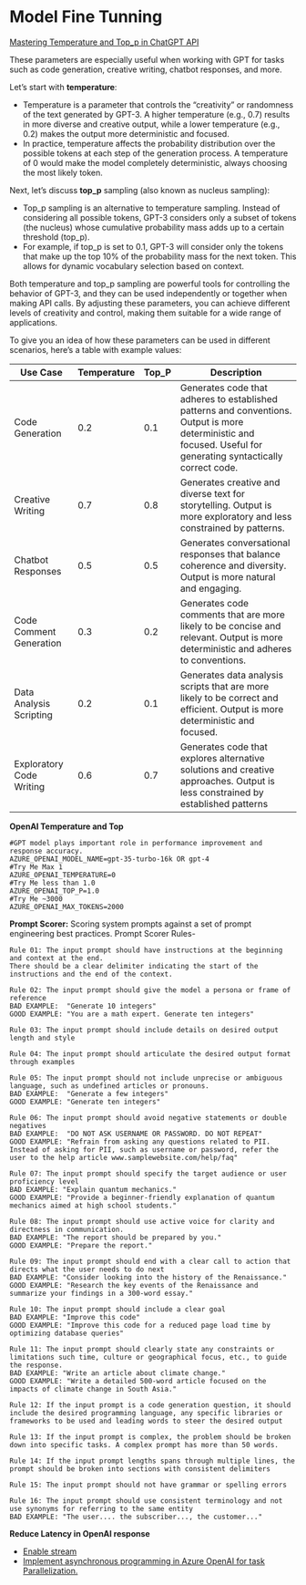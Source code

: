 # Model Fine Tunning 

[Mastering Temperature and Top_p in ChatGPT API](https://community.openai.com/t/cheat-sheet-mastering-temperature-and-top-p-in-chatgpt-api/172683)

These parameters are especially useful when working with GPT for tasks such as code generation, creative writing, chatbot responses, and more.

Let’s start with **temperature**:
- Temperature is a parameter that controls the “creativity” or randomness of the text generated by GPT-3. A higher temperature (e.g., 0.7) results in more diverse and creative output, while a lower temperature (e.g., 0.2) makes the output more deterministic and focused.
- In practice, temperature affects the probability distribution over the possible tokens at each step of the generation process. A temperature of 0 would make the model completely deterministic, always choosing the most likely token.

Next, let’s discuss **top_p** sampling (also known as nucleus sampling):

- Top_p sampling is an alternative to temperature sampling. Instead of considering all possible tokens, GPT-3 considers only a subset of tokens (the nucleus) whose cumulative probability mass adds up to a certain threshold (top_p).
- For example, if top_p is set to 0.1, GPT-3 will consider only the tokens that make up the top 10% of the probability mass for the next token. This allows for dynamic vocabulary selection based on context.

Both temperature and top_p sampling are powerful tools for controlling the behavior of GPT-3, and they can be used independently or together when making API calls. By adjusting these parameters, you can achieve different levels of creativity and control, making them suitable for a wide range of applications.

To give you an idea of how these parameters can be used in different scenarios, here’s a table with example values:

| Use Case|Temperature|Top_P|Description|
|---|---|---|---|
| Code Generation	| 0.2	| 0.1	| Generates code that adheres to established patterns and conventions. Output is more deterministic and focused. Useful for generating syntactically correct code. |
| Creative Writing	| 0.7	| 0.8	| Generates creative and diverse text for storytelling. Output is more exploratory and less constrained by patterns. |
| Chatbot Responses	| 0.5	| 0.5	| Generates conversational responses that balance coherence and diversity. Output is more natural and engaging. |
| Code Comment Generation	| 0.3	| 0.2	| Generates code comments that are more likely to be concise and relevant. Output is more deterministic and adheres to conventions. |
| Data Analysis Scripting	| 0.2	| 0.1	| Generates data analysis scripts that are more likely to be correct and efficient. Output is more deterministic and focused. |
| Exploratory Code Writing	| 0.6	| 0.7	| Generates code that explores alternative solutions and creative approaches. Output is less constrained by established patterns |

**OpenAI Temperature and Top**
```
#GPT model plays important role in performance improvement and response accuracy.
AZURE_OPENAI_MODEL_NAME=gpt-35-turbo-16k OR gpt-4
#Try Me Max 1
AZURE_OPENAI_TEMPERATURE=0
#Try Me less than 1.0
AZURE_OPENAI_TOP_P=1.0
#Try Me ~3000
AZURE_OPENAI_MAX_TOKENS=2000
```

**Prompt Scorer:**
Scoring system prompts against a set of prompt engineering best practices.
Prompt Scorer Rules-
```
Rule 01: The input prompt should have instructions at the beginning and context at the end.
There should be a clear delimiter indicating the start of the instructions and the end of the context.
 
Rule 02: The input prompt should give the model a persona or frame of reference
BAD EXAMPLE:  "Generate 10 integers"
GOOD EXAMPLE: "You are a math expert. Generate ten integers"
 
Rule 03: The input prompt should include details on desired output length and style
 
Rule 04: The input prompt should articulate the desired output format through examples
 
Rule 05: The input prompt should not include unprecise or ambiguous language, such as undefined articles or pronouns.
BAD EXAMPLE:  "Generate a few integers"
GOOD EXAMPLE: "Generate ten integers"
 
Rule 06: The input prompt should avoid negative statements or double negatives
BAD EXAMPLE:  "DO NOT ASK USERNAME OR PASSWORD. DO NOT REPEAT"
GOOD EXAMPLE: "Refrain from asking any questions related to PII. Instead of asking for PII, such as username or password, refer the user to the help article www.samplewebsite.com/help/faq"
 
Rule 07: The input prompt should specify the target audience or user proficiency level
BAD EXAMPLE: "Explain quantum mechanics."
GOOD EXAMPLE: "Provide a beginner-friendly explanation of quantum mechanics aimed at high school students."
 
Rule 08: The input prompt should use active voice for clarity and directness in communication.
BAD EXAMPLE: "The report should be prepared by you."
GOOD EXAMPLE: "Prepare the report."
 
Rule 09: The input prompt should end with a clear call to action that directs what the user needs to do next
BAD EXAMPLE: "Consider looking into the history of the Renaissance."
GOOD EXAMPLE: "Research the key events of the Renaissance and summarize your findings in a 300-word essay."
 
Rule 10: The input prompt should include a clear goal
BAD EXAMPLE: "Improve this code"
GOOD EXAMPLE: "Improve this code for a reduced page load time by optimizing database queries"
 
Rule 11: The input prompt should clearly state any constraints or limitations such time, culture or geographical focus, etc., to guide the response.
BAD EXAMPLE: "Write an article about climate change."
GOOD EXAMPLE: "Write a detailed 500-word article focused on the impacts of climate change in South Asia."
 
Rule 12: If the input prompt is a code generation question, it should include the desired programming language, any specific libraries or frameworks to be used and leading words to steer the desired output
 
Rule 13: If the input prompt is complex, the problem should be broken down into specific tasks. A complex prompt has more than 50 words.
 
Rule 14: If the input prompt lengths spans through multiple lines, the prompt should be broken into sections with consistent delimiters
 
Rule 15: The input prompt should not have grammar or spelling errors
 
Rule 16: The input prompt should use consistent terminology and not use synonyms for referring to the same entity
BAD EXAMPLE: "The user.... the subscriber..., the customer..."
```

**Reduce Latency in OpenAI response**
- [Enable stream](https://community.openai.com/t/gpt-3-5-turbo-instruct-stream-true-not-working/389801)
- [Implement asynchronous programming in Azure OpenAI for task Parallelization.](https://medium.com/@averma9838/implement-asynchronous-programming-in-azure-openai-for-task-parallelization-c26430491d7c)
